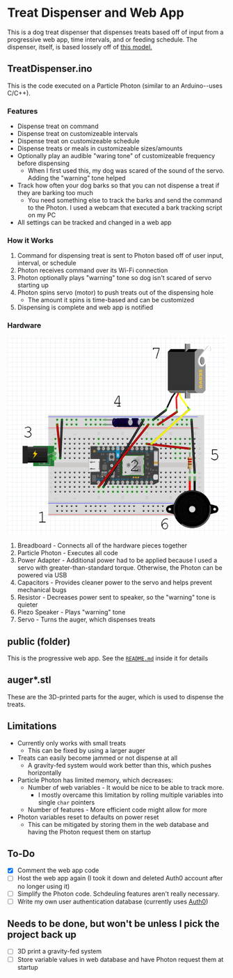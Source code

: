 # Treat Dispenser and Web App

This is a dog treat dispenser that dispenses treats based off of input from a progressive web app, time intervals, and or feeding schedule. The dispenser, itself, is based lossely off of [this model.](https://www.thingiverse.com/thing:27854)

## TreatDispenser.ino

This is the code executed on a Particle Photon (similar to an Arduino--uses C/C++).

### Features

* Dispense treat on command
* Dispense treat on customizeable intervals
* Dispense treat on customizeable schedule
* Dispense treats or meals in customizeable sizes/amounts
* Optionally play an audible "waring tone" of customizeable frequency before dispensing
  * When I first used this, my dog was scared of the sound of the servo. Adding the "warning" tone helped
* Track how often your dog barks so that you can not dispense a treat if they are barking too much
  * You need something else to track the barks and send the command to the Photon. I used a webcam that executed a bark tracking script on my PC
* All settings can be tracked and changed in a web app

### How it Works

1. Command for dispensing treat is sent to Photon based off of user input, interval, or schedule
2. Photon receives command over its Wi-Fi connection
3. Photon optionally plays "warning" tone so dog isn't scared of servo starting up
4. Photon spins servo (motor) to push treats out of the dispensing hole
    * The amount it spins is time-based and can be customized
5. Dispensing is complete and web app is notified

### Hardware

![Particle Photon Treat Dispenser](https://raw.githubusercontent.com/mdrichardson/treat-dispenser/master/treat-dispenser-photon.png)

1. Breadboard - Connects all of the hardware pieces together
2. Particle Photon - Executes all code
3. Power Adapter - Additional power had to be applied because I used a servo with greater-than-standard torque. Otherwise, the Photon can be powered via USB
4. Capacitors - Provides cleaner power to the servo and helps prevent mechanical bugs
5. Resistor - Decreases power sent to speaker, so the "warning" tone is quieter
6. Piezo Speaker - Plays "warning" tone
7. Servo - Turns the auger, which dispenses treats

## public (folder)

This is the progressive web app. See the [`README.md`](https://github.com/mdrichardson/treat-dispenser/blob/master/public/README.md) inside it for details

## auger*.stl

These are the 3D-printed parts for the auger, which is used to dispense the treats.

## Limitations

* Currently only works with small treats
  * This can be fixed by using a larger auger
* Treats can easily become jammed or not dispense at all
  * A gravity-fed system would work better than this, which pushes horizontally
* Particle Photon has limited memory, which decreases:
  * Number of web variables - It would be nice to be able to track more.
    * I mostly overcame this limitation by rolling multiple variables into single `char` pointers
  * Number of features - More efficient code might allow for more
* Photon variables reset to defaults on power reset
  * This can be mitigated by storing them in the web database and having the Photon request them on startup

## To-Do

- [X] Comment the web app code
- [ ] Host the web app again (I took it down and deleted Auth0 account after no longer using it)
- [ ] Simplify the Photon code. Schdeuling features aren't really necessary.
- [ ] Write my own user authentication database (currently uses [Auth0](http://www.auth0.com))

## Needs to be done, but won't be unless I pick the project back up

- [ ] 3D print a gravity-fed system
- [ ] Store variable values in web database and have Photon request them at startup
